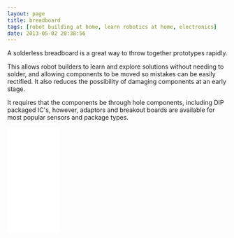 ```yaml
---
layout: page
title: breadboard
tags: [robot building at home, learn robotics at home, electronics]
date: 2013-05-02 20:38:56
---
```

A solderless breadboard is a great way to throw together prototypes rapidly.

This allows robot builders to learn and explore solutions without needing to solder, and allowing components to be moved so mistakes can be easily rectified.
It also reduces the possibility of damaging components at an early stage.

It requires that the components be through hole components, including DIP packaged IC's, however, adaptors and breakout boards are available for most popular sensors and package types.

<iframe style="width:120px;height:240px;" marginwidth="0" marginheight="0" scrolling="no" frameborder="0" src="//ws-eu.amazon-adsystem.com/widgets/q?ServiceVersion=20070822&OneJS=1&Operation=GetAdHtml&MarketPlace=GB&source=ss&ref=as_ss_li_til&ad_type=product_link&tracking_id=orionrobots-21&language=en_GB&marketplace=amazon&region=GB&placement=B085XZMHVM&asins=B085XZMHVM&linkId=e1a634b379296aae18cff5f9da387a04&show_border=true&link_opens_in_new_window=true"></iframe>
